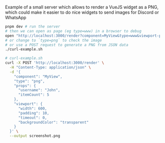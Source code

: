 Example of a small server which allows to render a VueJS widget as a PNG, which could make it easier to do nice widgets to send images for Discord or WhatsApp

```sh
pnpm dev # run the server
# then we can open as page (eg type=www) in a browser to debug
open "http://localhost:3000/render?component=MyView&type=www&viewport-padding=10&viewport-background=transparent"
# or change to `type=png` to check the image
# or use a POST request to generate a PNG from JSON data
./curl-example.sh
```

```sh
# curl-example.sh
curl -X POST 'http://localhost:3000/render' \
  -H "Content-Type: application/json" \
  -d '{
    "component": "MyView",
    "type": "png",
    "props": {
      "username": "John",
      "itemCount": 5
    },
    "viewport": {
      "width": 600,
      "padding": 10,
      "timeout": 0,
      "backgroundColor": "transparent"
    }
  }' \
  --output screenshot.png
```
